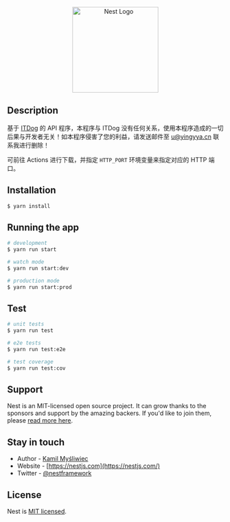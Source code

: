 <p align="center">
  <a href="http://nestjs.com/" target="blank"><img src="https://nestjs.com/img/logo-small.svg" width="200" alt="Nest Logo" /></a>
</p>

## Description

基于 [ITDog](https://www.itdog.cn) 的 API 程序，本程序与 ITDog 没有任何关系，使用本程序造成的一切后果与开发者无关！如本程序侵害了您的利益，请发送邮件至 [u@yingyya.cn](mailto://u@yingyya.cn) 联系我进行删除！

可前往 Actions 进行下载，并指定 `HTTP_PORT` 环境变量来指定对应的 HTTP 端口。

## Installation

```bash
$ yarn install
```

## Running the app

```bash
# development
$ yarn run start

# watch mode
$ yarn run start:dev

# production mode
$ yarn run start:prod
```

## Test

```bash
# unit tests
$ yarn run test

# e2e tests
$ yarn run test:e2e

# test coverage
$ yarn run test:cov
```

## Support

Nest is an MIT-licensed open source project. It can grow thanks to the sponsors and support by the amazing backers. If you'd like to join them, please [read more here](https://docs.nestjs.com/support).

## Stay in touch

- Author - [Kamil Myśliwiec](https://kamilmysliwiec.com)
- Website - [https://nestjs.com](https://nestjs.com/)
- Twitter - [@nestframework](https://twitter.com/nestframework)

## License

Nest is [MIT licensed](LICENSE).
